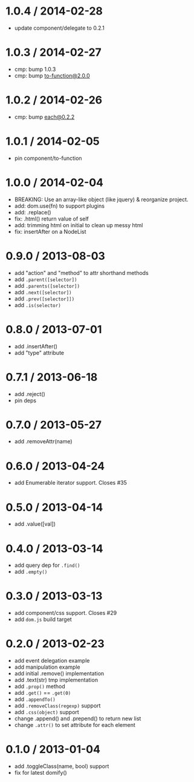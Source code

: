 
1.0.4 / 2014-02-28
==================

 * update component/delegate to 0.2.1

1.0.3 / 2014-02-27
==================

  * cmp: bump 1.0.3
  * cmp: bump to-function@2.0.0

1.0.2 / 2014-02-26
==================

  * cmp: bump each@0.2.2

1.0.1 / 2014-02-05
==================

 * pin component/to-function

1.0.0 / 2014-02-04
==================

 * BREAKING: Use an array-like object (like jquery) & reorganize project.
 * add: dom.use(fn) to support plugins
 * add: .replace()
 * fix: .html() return value of self
 * add: trimming html on initial to clean up messy html
 * fix: insertAfter on a NodeList

0.9.0 / 2013-08-03
==================

 * add "action" and "method" to attr shorthand methods
 * add `.parent([selector])`
 * add `.parents([selector])`
 * add `.next([selector])`
 * add `.prev([selector]])`
 * add `.is(selector)`

0.8.0 / 2013-07-01
==================

 * add .insertAfter()
 * add "type" attribute

0.7.1 / 2013-06-18
==================

 * add .reject()
 * pin deps

0.7.0 / 2013-05-27
==================

 * add .removeAttr(name)

0.6.0 / 2013-04-24
==================

  * add Enumerable iterator support. Closes #35

0.5.0 / 2013-04-14
==================

  * add .value([val])

0.4.0 / 2013-03-14
==================

  * add query dep for `.find()`
  * add `.empty()`

0.3.0 / 2013-03-13
==================

  * add component/css support. Closes #29
  * add `dom.js` build target

0.2.0 / 2013-02-23
==================

  * add event delegation example
  * add manipulation example
  * add initial .remove() implementation
  * add .text(str) tmp implementation
  * add `.prop()` method
  * add `.get()` == `.get(0)`
  * add `.appendTo()`
  * add `.removeClass(regexp)` support
  * add `.css(object)` support
  * change .append() and .prepend() to return new list
  * change `.attr()` to set attribute for each element

0.1.0 / 2013-01-04
==================

  * add .toggleClass(name, bool) support
  * fix for latest domify()

